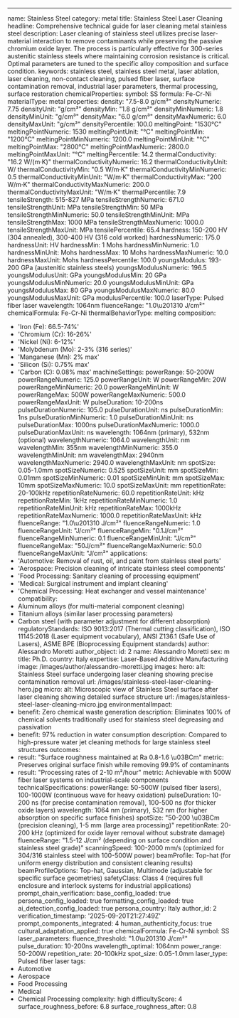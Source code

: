 ---
name: Stainless Steel
category: metal
title: Stainless Steel Laser Cleaning
headline: Comprehensive technical guide for laser cleaning metal stainless steel
description: Laser cleaning of stainless steel utilizes precise laser-material interaction
  to remove contaminants while preserving the passive chromium oxide layer. The process
  is particularly effective for 300-series austenitic stainless steels where maintaining
  corrosion resistance is critical. Optimal parameters are tuned to the specific alloy
  composition and surface condition.
keywords: stainless steel, stainless steel metal, laser ablation, laser cleaning,
  non-contact cleaning, pulsed fiber laser, surface contamination removal, industrial
  laser parameters, thermal processing, surface restoration
chemicalProperties:
  symbol: SS
  formula: Fe-Cr-Ni
  materialType: metal
properties:
  density: "7.5-8.0 g/cm³"
  densityNumeric: 7.75
  densityUnit: "g/cm³"
  densityMin: "1.8 g/cm³"
  densityMinNumeric: 1.8
  densityMinUnit: "g/cm³"
  densityMax: "6.0 g/cm³"
  densityMaxNumeric: 6.0
  densityMaxUnit: "g/cm³"
  densityPercentile: 100.0
  meltingPoint: "1530°C"
  meltingPointNumeric: 1530
  meltingPointUnit: "°C"
  meltingPointMin: "1200°C"
  meltingPointMinNumeric: 1200.0
  meltingPointMinUnit: "°C"
  meltingPointMax: "2800°C"
  meltingPointMaxNumeric: 2800.0
  meltingPointMaxUnit: "°C"
  meltingPercentile: 14.2
  thermalConductivity: "16.2 W/(m·K)"
  thermalConductivityNumeric: 16.2
  thermalConductivityUnit: W/
  thermalConductivityMin: "0.5 W/m·K"
  thermalConductivityMinNumeric: 0.5
  thermalConductivityMinUnit: "W/m·K"
  thermalConductivityMax: "200 W/m·K"
  thermalConductivityMaxNumeric: 200.0
  thermalConductivityMaxUnit: "W/m·K"
  thermalPercentile: 7.9
  tensileStrength: 515-827 MPa
  tensileStrengthNumeric: 671.0
  tensileStrengthUnit: MPa
  tensileStrengthMin: 50 MPa
  tensileStrengthMinNumeric: 50.0
  tensileStrengthMinUnit: MPa
  tensileStrengthMax: 1000 MPa
  tensileStrengthMaxNumeric: 1000.0
  tensileStrengthMaxUnit: MPa
  tensilePercentile: 65.4
  hardness: 150-200 HV (304 annealed), 300-400 HV (316 cold worked)
  hardnessNumeric: 175.0
  hardnessUnit: HV
  hardnessMin: 1 Mohs
  hardnessMinNumeric: 1.0
  hardnessMinUnit: Mohs
  hardnessMax: 10 Mohs
  hardnessMaxNumeric: 10.0
  hardnessMaxUnit: Mohs
  hardnessPercentile: 100.0
  youngsModulus: 193-200 GPa (austenitic stainless steels)
  youngsModulusNumeric: 196.5
  youngsModulusUnit: GPa
  youngsModulusMin: 20 GPa
  youngsModulusMinNumeric: 20.0
  youngsModulusMinUnit: GPa
  youngsModulusMax: 80 GPa
  youngsModulusMaxNumeric: 80.0
  youngsModulusMaxUnit: GPa
  modulusPercentile: 100.0
  laserType: Pulsed fiber laser
  wavelength: 1064nm
  fluenceRange: "1.0\u201310 J/cm²"
  chemicalFormula: Fe-Cr-Ni
  thermalBehaviorType: melting
composition:
- 'Iron (Fe): 66.5-74%'
- 'Chromium (Cr): 16-26%'
- 'Nickel (Ni): 6-12%'
- 'Molybdenum (Mo): 2-3% (316 series)'
- 'Manganese (Mn): 2% max'
- 'Silicon (Si): 0.75% max'
- 'Carbon (C): 0.08% max'
machineSettings:
  powerRange: 50-200W
  powerRangeNumeric: 125.0
  powerRangeUnit: W
  powerRangeMin: 20W
  powerRangeMinNumeric: 20.0
  powerRangeMinUnit: W
  powerRangeMax: 500W
  powerRangeMaxNumeric: 500.0
  powerRangeMaxUnit: W
  pulseDuration: 10-200ns
  pulseDurationNumeric: 105.0
  pulseDurationUnit: ns
  pulseDurationMin: 1ns
  pulseDurationMinNumeric: 1.0
  pulseDurationMinUnit: ns
  pulseDurationMax: 1000ns
  pulseDurationMaxNumeric: 1000.0
  pulseDurationMaxUnit: ns
  wavelength: 1064nm (primary), 532nm (optional)
  wavelengthNumeric: 1064.0
  wavelengthUnit: nm
  wavelengthMin: 355nm
  wavelengthMinNumeric: 355.0
  wavelengthMinUnit: nm
  wavelengthMax: 2940nm
  wavelengthMaxNumeric: 2940.0
  wavelengthMaxUnit: nm
  spotSize: 0.05-1.0mm
  spotSizeNumeric: 0.525
  spotSizeUnit: mm
  spotSizeMin: 0.01mm
  spotSizeMinNumeric: 0.01
  spotSizeMinUnit: mm
  spotSizeMax: 10mm
  spotSizeMaxNumeric: 10.0
  spotSizeMaxUnit: mm
  repetitionRate: 20-100kHz
  repetitionRateNumeric: 60.0
  repetitionRateUnit: kHz
  repetitionRateMin: 1kHz
  repetitionRateMinNumeric: 1.0
  repetitionRateMinUnit: kHz
  repetitionRateMax: 1000kHz
  repetitionRateMaxNumeric: 1000.0
  repetitionRateMaxUnit: kHz
  fluenceRange: "1.0\u201310 J/cm²"
  fluenceRangeNumeric: 1.0
  fluenceRangeUnit: "J/cm²"
  fluenceRangeMin: "0.1J/cm²"
  fluenceRangeMinNumeric: 0.1
  fluenceRangeMinUnit: "J/cm²"
  fluenceRangeMax: "50J/cm²"
  fluenceRangeMaxNumeric: 50.0
  fluenceRangeMaxUnit: "J/cm²"
applications:
- 'Automotive: Removal of rust, oil, and paint from stainless steel parts'
- 'Aerospace: Precision cleaning of intricate stainless steel components'
- 'Food Processing: Sanitary cleaning of processing equipment'
- 'Medical: Surgical instrument and implant cleaning'
- 'Chemical Processing: Heat exchanger and vessel maintenance'
compatibility:
- Aluminum alloys (for multi-material component cleaning)
- Titanium alloys (similar laser processing parameters)
- Carbon steel (with parameter adjustment for different absorption)
regulatoryStandards: ISO 9013:2017 (Thermal cutting classification), ISO 11145:2018
  (Laser equipment vocabulary), ANSI Z136.1 (Safe Use of Lasers), ASME BPE (Bioprocessing
  Equipment standards)
author: Alessandro Moretti
author_object:
  id: 2
  name: Alessandro Moretti
  sex: m
  title: Ph.D.
  country: Italy
  expertise: Laser-Based Additive Manufacturing
  image: /images/author/alessandro-moretti.jpg
images:
  hero:
    alt: Stainless Steel surface undergoing laser cleaning showing precise contamination
      removal
    url: /images/stainless-steel-laser-cleaning-hero.jpg
  micro:
    alt: Microscopic view of Stainless Steel surface after laser cleaning showing
      detailed surface structure
    url: /images/stainless-steel-laser-cleaning-micro.jpg
environmentalImpact:
- benefit: Zero chemical waste generation
  description: Eliminates 100% of chemical solvents traditionally used for stainless
    steel degreasing and passivation
- benefit: 97% reduction in water consumption
  description: Compared to high-pressure water jet cleaning methods for large stainless
    steel structures
outcomes:
- result: "Surface roughness maintained at Ra 0.8-1.6 \u03BCm"
  metric: Preserves original surface finish while removing 99.9% of contaminants
- result: "Processing rates of 2-10 m²/hour"
  metric: Achievable with 500W fiber laser systems on industrial-scale components
technicalSpecifications:
  powerRange: 50-500W (pulsed fiber lasers), 100-1000W (continuous wave for heavy
    oxidation)
  pulseDuration: 10-200 ns (for precise contamination removal), 100-500 ns (for thicker
    oxide layers)
  wavelength: 1064 nm (primary), 532 nm (for higher absorption on specific surface
    finishes)
  spotSize: "50-200 \u03BCm (precision cleaning), 1-5 mm (large area processing)"
  repetitionRate: 20-200 kHz (optimized for oxide layer removal without substrate
    damage)
  fluenceRange: "1.5-12 J/cm² (depending on surface condition and stainless steel grade)"
  scanningSpeed: 100-2000 mm/s (optimized for 304/316 stainless steel with 100-500W
    power)
  beamProfile: Top-hat (for uniform energy distribution and consistent cleaning results)
  beamProfileOptions: Top-hat, Gaussian, Multimode (adjustable for specific surface
    geometries)
  safetyClass: Class 4 (requires full enclosure and interlock systems for industrial
    applications)
prompt_chain_verification:
  base_config_loaded: true
  persona_config_loaded: true
  formatting_config_loaded: true
  ai_detection_config_loaded: true
  persona_country: Italy
  author_id: 2
  verification_timestamp: '2025-09-20T21:27:49Z'
  prompt_components_integrated: 4
  human_authenticity_focus: true
  cultural_adaptation_applied: true
chemicalFormula: Fe-Cr-Ni
symbol: SS
laser_parameters:
  fluence_threshold: "1.0\u201310 J/cm²"
  pulse_duration: 10-200ns
  wavelength_optimal: 1064nm
  power_range: 50-200W
  repetition_rate: 20-100kHz
  spot_size: 0.05-1.0mm
  laser_type: Pulsed fiber laser
tags:
- Automotive
- Aerospace
- Food Processing
- Medical
- Chemical Processing
complexity: high
difficultyScore: 4
surface_roughness_before: 6.8
surface_roughness_after: 0.8

